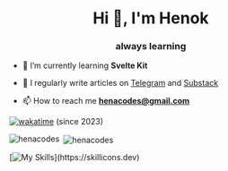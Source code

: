 <h1 align="center">Hi 👋, I'm Henok</h1>
<h3 align="center">always learning  </h3>

- 🌱 I’m currently learning **Svelte Kit**

- 📝 I regularly write articles on  [Telegram](https://t.me/kira_koss) and [Substack](https://open.substack.com/pub/kirakos/) 

- 📫 How to reach me **henacodes@gmail.com**

[![wakatime](https://wakatime.com/badge/user/1e49686c-71bf-4420-8cf3-154c98066448.svg)](https://wakatime.com/@1e49686c-71bf-4420-8cf3-154c98066448) (since 2023)
<p><img align="left" src="https://github-readme-stats.vercel.app/api/top-langs?username=henacodes&show_icons=true&locale=en&layout=compact&theme=dark&count-private=true" alt="henacodes" /></p>

<p>&nbsp;<img align="center" src="https://github-readme-stats.vercel.app/api?username=henacodes&show_icons=true&locale=en&theme=dark" alt="henacodes" /></p>

[![My Skills](https://skillicons.dev/icons?i=ts,svelte,nextjs,react,nodejs,supabse,prisma,firebase,blender,)](https://skillicons.dev)
